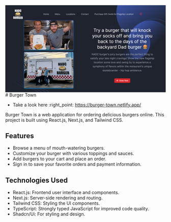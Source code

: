 <img align="center" src="public/images/cover.png" />
# Burger Town

- Take a look here :right_point: https://burger-town.netlify.app/

Burger Town is a web application for ordering delicious burgers online. This project is built using React.js, Next.js, and Tailwind CSS.

## Features

- Browse a menu of mouth-watering burgers.
- Customize your burger with various toppings and sauces.
- Add burgers to your cart and place an order.
- Sign in to save your favorite orders and payment information.

## Technologies Used

- React.js: Frontend user interface and components.
- Next.js: Server-side rendering and routing.
- Tailwind CSS: Styling the UI components.
- TypeScript: Strongly typed JavaScript for improved code quality.
- Shadcn/Ui: For styling and design.
